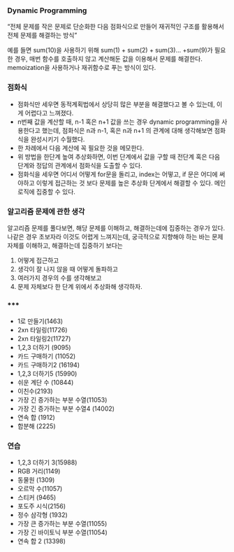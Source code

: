 ### Dynamic Programming

“전체 문제를 작은 문제로 단순화한 다음 점화식으로 만들어 재귀적인 구조를 활용해서 전체 문제를 해결하는 방식”

예를 들면 sum(10)을 사용하기 위해 sum(1) + sum(2) + sum(3)... +sum(9)가 필요한 경우, 매번 함수를 호출하지 않고 계산해둔 값을 이용해서 문제를 해결한다. memoization을 사용하거나 재귀함수로 푸는 방식이 있다.

### 점화식

- 점화식만 세우면 동적계획법에서 상당히 많은 부분을 해결했다고 볼 수 있는데, 이게 어렵다고 느껴졌다.
- n번째 값을 계산할 때, n-1 혹은 n+1 값을 쓰는 경우 dynamic programming을 사용한다고 했는데, 점화식은 n과 n-1, 혹은 n과 n+1 의 관계에 대해 생각해보면 점화식을 완성시키기 수월했다.
- 한 차례에서 다음 계산에 꼭 필요한 것을 메모한다.
- 위 방법을 한단계 높여 추상화하면, 이번 단계에서 값을 구할 때 전단계 혹은 다음 단계와 정답의 관계에서 점화식을 도출할 수 있다.
- 점화식을 세우면 어디서 어떻게 for문을 돌리고, index는 어떻고, if 문은 어디에 써야하고 이렇게 접근하는 것 보다 문제를 높은 추상화 단계에서 해결할 수 있다. 메인 로직에 집중할 수 있다.

### 알고리즘 문제에 관한 생각

알고리즘 문제를 풀다보면, 해당 문제를 이해하고, 해결하는데에 집중하는 경우가 있다. 나같은 경우 초보자라 이것도 어렵게 느껴지는데, 궁극적으로 지향해야 하는 바는 문제 자체를 이해하고, 해결하는데 집중하기 보다는

1. 어떻게 접근하고
2. 생각이 잘 나지 않을 때 어떻게 돌파하고
3. 여러가지 경우의 수를 생각해보고
4. 문제 자체보다 한 단계 위에서 추상화해 생각하자.


### ***
- 1로 만들기(1463)
- 2xn 타일링(11726)
- 2xn 타일링2(11727)
- 1,2,3 더하기 (9095)
- 카드 구매하기 (11052)
- 카드 구매하기2 (16194)
- 1,2,3 더하기5 (15990)
- 쉬운 계단 수 (10844)
- 이친수(2193)
- 가장 긴 증가하는 부분 수열(11053)
- 가장 긴 증가하는 부분 수열4 (14002)
- 연속 합 (1912)
- 합분해 (2225)

### 연습

- 1,2,3 더하기 3(15988)
- RGB 거리(1149)
- 동물원 (1309)
- 오르막 수(11057)
- 스티커 (9465)
- 포도주 시식(2156)
- 정수 삼각형 (1932)
- 가장 큰 증가하는 부분 수열(11055)
- 가장 긴 바이토닉 부분 수열(11054)
- 연속 합 2 (13398)
